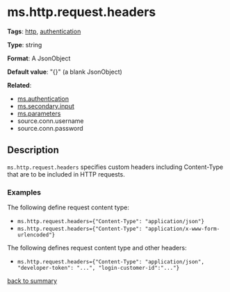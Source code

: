 # ms.http.request.headers

**Tags**: 
[http](https://github.com/linkedin/data-integration-library/blob/master/docs/parameters/categories.md#http-properties),
[authentication](https://github.com/linkedin/data-integration-library/blob/master/docs/parameters/authentication-properties.md)

**Type**: string

**Format**: A JsonObject

**Default value**: "{}" (a blank JsonObject)

**Related**:
- [ms.authentication](https://github.com/linkedin/data-integration-library/blob/master/docs/parameters/ms.authentication.md)
- [ms.secondary.input](https://github.com/linkedin/data-integration-library/blob/master/docs/parameters/ms.secondary.input.md)
- [ms.parameters](https://github.com/linkedin/data-integration-library/blob/master/docs/parameters/ms.parameters.md)
- source.conn.username
- source.conn.password

## Description

`ms.http.request.headers` specifies custom headers including Content-Type that are to be 
included in HTTP requests. 

### Examples

The following define request content type:

- `ms.http.request.headers={"Content-Type": "application/json"}`
- `ms.http.request.headers={"Content-Type": "application/x-www-form-urlencoded"}`

The following defines request content type and other headers:

- `ms.http.request.headers={"Content-Type": "application/json", "developer-token": "...", "login-customer-id":"..."}`

[back to summary](https://github.com/linkedin/data-integration-library/blob/master/docs/parameters/summary.md#mshttprequestheaders)
